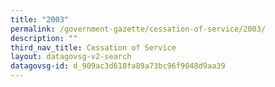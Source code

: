 ```yaml
---
title: "2003"
permalink: /government-gazette/cessation-of-service/2003/
description: ""
third_nav_title: Cessation of Service
layout: datagovsg-v2-search
datagovsg-id: d_909ac3d618fa89a73bc96f9048d9aa39
---
```

